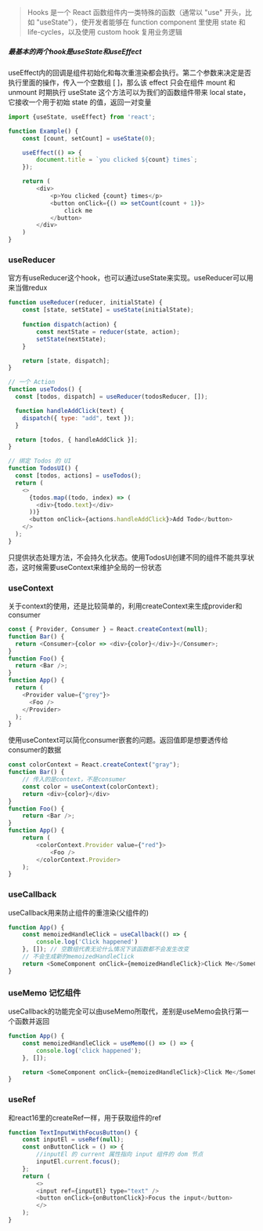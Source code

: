 >Hooks 是一个 React 函数组件内一类特殊的函数（通常以 "use" 开头，比如 "useState"），使开发者能够在 function component 里使用 state 和 life-cycles，以及使用 custom hook 复用业务逻辑

##### 最基本的两个hook是useState和useEffect
useEffect内的回调是组件初始化和每次重渲染都会执行。第二个参数来决定是否执行里面的操作，传入一个空数组 [ ]，那么该 effect 只会在组件 mount 和 unmount 时期执行
useState 这个方法可以为我们的函数组件带来 local state，它接收一个用于初始 state 的值，返回一对变量
```js
import {useState, useEffect} from 'react';

function Example() {
    const [count, setCount] = useState(0);

    useEffect(() => {
        document.title = `you clicked ${count} times`;
    });

    return (
        <div>
            <p>You clicked {count} times</p>
            <button onClick={() => setCount(count + 1)}>
                click me
            </button>
        </div>
    )
}
```

### useReducer
官方有useReducer这个hook，也可以通过useState来实现。useReducer可以用来当做redux
```js
function useReducer(reducer, initialState) {
    const [state, setState] = useState(initialState);
    
    function dispatch(action) {
        const nextState = reducer(state, action);
        setState(nextState);
    }

    return [state, dispatch];
}

// 一个 Action
function useTodos() {
  const [todos, dispatch] = useReducer(todosReducer, []);

  function handleAddClick(text) {
    dispatch({ type: "add", text });
  }

  return [todos, { handleAddClick }];
}

// 绑定 Todos 的 UI
function TodosUI() {
  const [todos, actions] = useTodos();
  return (
    <>
      {todos.map((todo, index) => (
        <div>{todo.text}</div>
      ))}
      <button onClick={actions.handleAddClick}>Add Todo</button>
    </>
  );
}
```
只提供状态处理方法，不会持久化状态。使用TodosUI创建不同的组件不能共享状态，这时候需要useContext来维护全局的一份状态

### useContext
关于context的使用，还是比较简单的，利用createContext来生成provider和consumer
```js
const { Provider, Consumer } = React.createContext(null);
function Bar() {
  return <Consumer>{color => <div>{color}</div>}</Consumer>;
}
function Foo() {
  return <Bar />;
}
function App() {
  return (
    <Provider value={"grey"}>
      <Foo />
    </Provider>
  );
}
```
使用useContext可以简化consumer嵌套的问题。返回值即是想要透传给consumer的数据
```js
const colorContext = React.createContext("gray");
function Bar() {
    // 传入的是context，不是consumer
    const color = useContext(colorContext);
    return <div>{color}</div>
}
function Foo() {
    return <Bar />;
}
function App() {
    return (
        <colorContext.Provider value={"red"}>
            <Foo />
        </colorContext.Provider>
    );
}
```

### useCallback
useCallback用来防止组件的重渲染(父组件的)
```js
function App() {
    const memoizedHandleClick = useCallback(() => {
        console.log('Click happened')
    }, []); // 空数组代表无论什么情况下该函数都不会发生改变
    // 不会生成新的memoizedHandleClick
    return <SomeComponent onClick={memoizedHandleClick}>Click Me</SomeComponent>;
}
```

### useMemo 记忆组件
useCallback的功能完全可以由useMemo所取代，差别是useMemo会执行第一个函数并返回
```js
function App() {
    const memoizedHandleClick = useMemo(() => () => {
        console.log('click happened');
    }, []);

    return <SomeComponent onClick={memoizedHandleClick}>Click Me</SomeComponent>;
}
```

### useRef
和react16里的createRef一样，用于获取组件的ref
```js
function TextInputWithFocusButton() {
    const inputEl = useRef(null);
    const onButtonClick = () => {
        //inputEl 的 current 属性指向 input 组件的 dom 节点
        inputEl.current.focus();
    };
    return (
        <>
        <input ref={inputEl} type="text" />
        <button onClick={onButtonClick}>Focus the input</button>
        </>
    );
}
```